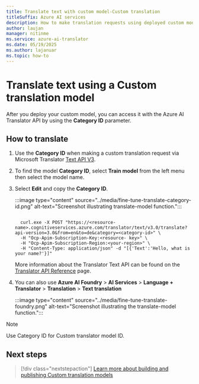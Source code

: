 ```yaml
---
title: Translate text with custom model-Custom translation
titleSuffix: Azure AI services
description: How to make translation requests using deployed custom models with the Azure AI Translator API.
author: laujan
manager: nitinme
ms.service: azure-ai-translator
ms.date: 05/19/2025
ms.author: lajanuar
ms.topic: how-to
---
```

# Translate text using a Custom translation model

After you deploy your custom model, you can access it with the Azure AI Translator API by using the **Category ID** parameter.

## How to translate

1. Use the **Category ID** when making a custom translation request via Microsoft Translator [Text API V3](../../../text-translation/reference/v4/translate-api.md?tabs=curl). 

1. To find the model **Category ID**, select **Train model** from the left menu then select the model name.

1. Select **Edit** and copy the  **Category ID**.

   :::image type="content" source="../media/fine-tune-translate-category-id.png" alt-text="Screenshot illustrating translate-model function.":::

   ```http

     curl.exe -X POST "https://<resource-name>.cognitiveservices.azure.com/translator/text/v3.0/translate?api-version=3.0&from=en&to=de&category=<category-id>" \
     -H "Ocp-Apim-Subscription-Key:<resource- key>" \
     -H "Ocp-Apim-Subscription-Region:<your-region>" \
     -H "Content-Type: application/json" -d "[{'Text':'Hello, what is your name?'}]"

   ```

   More information about the Translator Text API can be found on the [Translator API Reference](../../../text-translation/reference/v4/translate-api.md) page.

1. You can also use **Azure AI Foundry** > **AI Services** > **Language + Translator** > **Translation** > **Text translation**

   :::image type="content" source="../media/fine-tune-translate-foundry.png" alt-text="Screenshot illustrating the translate-model function.":::

> [!NOTE]
>
> Use Category ID for Custom translator model ID.

## Next steps

> [!div class="nextstepaction"]
> [Learn more about building and publishing Custom translation models](../beginners-guide.md)
